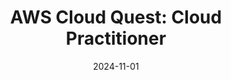 ---
slug: "AWS Cloud Quest: Cloud Practitioner"
imgSrc: "https://images.credly.com/size/220x220/images/2784d0d8-327c-406f-971e-9f0e15097003/image.png"
title: "AWS Cloud Quest: Cloud Practitioner"
description: "Earners of this badge have demonstrated basic solution building knowledge using AWS services and have a fundamental understanding of AWS Cloud concepts. Badge earners have acquired hands-on experience with compute, networking, database and security services."
cardColor: "#669df6"
category: "WEB"
date: 2024-11-01
link: "https://www.credly.com/users/giorgiosaud"
poweredBy: "AWS"
---